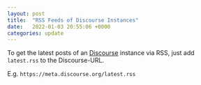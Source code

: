 ```yaml
---
layout: post
title:  "RSS Feeds of Discourse Instances"
date:   2022-01-03 20:55:06 +0000
categories: update
---
```


To get the latest posts of an [Discourse](https://www.discourse.org) instance via RSS, just add `latest.rss` to the Discourse-URL.

E.g. `https://meta.discourse.org/latest.rss`
